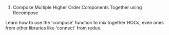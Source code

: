1. Compose Multiple Higher Order Components Together using Recompose

Learn how to use the 'compose' function to mix together HOCs, even ones from other libraries like 'connect' from redux.
